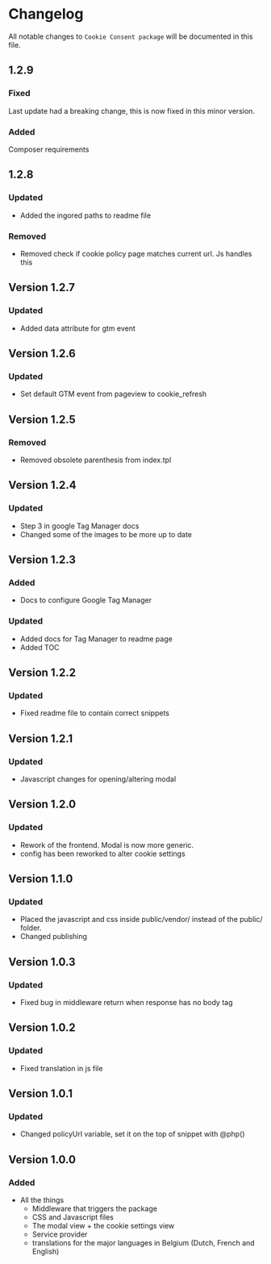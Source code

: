 # Changelog

All notable changes to `Cookie Consent package` will be documented in this file.
## 1.2.9
### Fixed
Last update had a breaking change, this is now fixed in this minor version.
### Added
Composer requirements

## 1.2.8
### Updated
- Added the ingored paths to readme file
### Removed
- Removed check if cookie policy page matches current url. Js handles this
## Version 1.2.7
### Updated
- Added data attribute for gtm event
## Version 1.2.6
### Updated
- Set default GTM event from pageview to cookie_refresh
## Version 1.2.5
### Removed
- Removed obsolete parenthesis from index.tpl 
## Version 1.2.4
### Updated
- Step 3 in google Tag Manager docs
- Changed some of the images to be more up to date
## Version 1.2.3
### Added
- Docs to configure Google Tag Manager
### Updated
- Added docs for Tag Manager to readme page
- Added TOC
## Version 1.2.2
### Updated
- Fixed readme file to contain correct snippets
## Version 1.2.1
### Updated
- Javascript changes for opening/altering modal
## Version 1.2.0
### Updated
- Rework of the frontend. Modal is now more generic.
- config has been reworked to alter cookie settings
## Version 1.1.0
### Updated
- Placed the javascript and css inside public/vendor/ instead of the public/ folder. 
- Changed publishing

## Version 1.0.3
### Updated
- Fixed bug in middleware return when response has no body tag
## Version 1.0.2
### Updated
- Fixed translation in js file
## Version 1.0.1
### Updated
- Changed policyUrl variable, set it on the top of snippet with @php()

## Version 1.0.0
### Added
- All the things
    - Middleware that triggers the package
    - CSS and Javascript files
    - The modal view + the cookie settings view
    - Service provider
    - translations for the major languages in Belgium (Dutch, French and English)

